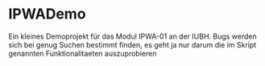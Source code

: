 # IPWADemo
Ein kleines Demoprojekt für das Modul IPWA-01 an der IUBH.
Bugs werden sich bei genug Suchen bestimmt finden, es geht ja nur darum die im Skript genannten Funktionalitaeten auszuprobieren
